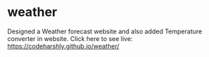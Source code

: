 # weather

Designed a Weather forecast website and also added Temperature converter in website.
Click here to see live:
https://codeharshly.github.io/weather/
